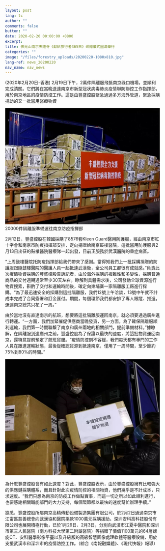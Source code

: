 ```yaml
---
layout: post
lang: tc
author: ""
comments: false
button: ""
date: 2020-02-20 00:00:00 +0800
excerpt:
title: 佛光山南京天隆寺《獻給旅行者365日》致贈儀式圓滿舉行
categories: ""
image: "/files/forestry_uploads/20200220-1080x810.jpg"
lang-ref: news_20200220
nav_name: nav_news
---
```


(2020年2月20日-香港) 2月19日下午，2萬件隔離服飛抵南京祿口機場，並順利完成清關。它們將在當晚送達南京市新型冠狀病毒肺炎疫情聯防聯控工作指揮部，用於南京地區的疫情防控工作。這是由豐盛控股緊急通過多方海外管道，緊急採購捐助的又一批醫用醫療物資

![](/files/forestry_uploads/20200220-1080x810.jpg)20000件隔離服準備運往南京防疫指揮部

2月12日，豐盛控股在韓國採購了8576套Kleen Guard醫用防護服，經由南京市紅十字會和南京市防疫指揮部安排，定向捐贈給南京鼓樓醫院。這批醫用防護服與2月13日出征的鼓樓醫院醫療隊一起出發，目前正服務於武漢醫院的重症病區。

“上周鼓樓醫院托防疫指揮部給我們帶來了感謝。當得知我們上一批採購捐贈的防護服跟隨鼓樓醫院的醫護人員一起抵達武漢後，全公司員工都很有成就感。”負責此次疫情物資採購的豐盛控股告訴記者，由於海外採購的複雜性和多變性，採購普通商品的交付週期通常至少30天左右。瞭解到具體需求後，公司發動全球資源進行物資搜索，斟酌了交付和運輸時間後，確定向柬埔寨一家隔離服工廠進行採購。“為了最迅速安全的採購到這批隔離服，我們12號上午洽談，13號中午就不計成本完成了合同簽署和訂金匯付。期間，每個環節我們都安排了專人跟蹤、推進，運達南京總共只花了一周。”

由於當地沒有直達南京的航班，想要將這批隔離服運回南京，就必須要通過廣州進行轉運。“一方面，我們加緊催促供應商當晚發貨，另一方面，為了確保隔離服順利運輸，我們第一時間聯繫了南京和廣州兩地的相關部門，提前準備材料。”據瞭解，在隔離服到達廣州之前，豐盛控股為了保證以最快的速度，將這批物資運回南京，還特意提前預定了航班貨艙。“疫情防控刻不容緩，我們每天都有專門的工作人員在跟進運輸狀態，最後從確認貨源到抵達南京，僅用了一周時間，至少節約75%到80%的時間。”

![](/files/forestry_uploads/20200220-1080x810(1).jpg)


為什麼豐盛控股會有如此速度？對此，豐盛控股表示，由於豐盛控股擁有比較強大的供應鏈採購體系，而且針對此次疫情防控的相關物資，他們幾乎是不計成本，只求速度。“我們只想為南京的防疫工作做點實事，而這一切之所以如此順利進行，也要感謝相關職能部門的大力支持，每個環節都以最快的速度幫忙辦理手續。”

據悉，豐盛控股所屬南京高精傳動設備製造集團有限公司，於2月2日通過南京市江甯區慈善總會向武漢協和醫院捐款1000萬元採購援助。深圳安科高科技股份有限公司也展開積極行動，已於1月29日、2月3日，分別向武漢市江夏中醫院和深圳市第三人民醫院（南方科技大學第二附屬醫院）等捐贈了價值1100萬元的64層螺旋CT、安科醫學影像平臺以及升級版的高級智慧圖像處理軟體等醫療設備，用於支援武漢市和深圳市的疫情防控工作。（綜合《南報融媒體》、《現代快報》報導）